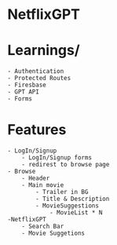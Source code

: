 # NetflixGPT

# Learnings/
    - Authentication
    - Protected Routes
    - Firesbase
    - GPT API
    - Forms

# Features
    - LogIn/Signup
        - LogIn/Signup forms
        - redirest to browse page
    - Browse
        - Header
        - Main movie
            - Trailer in BG
            - Title & Description
            - MovieSuggestions
                - MovieList * N
    -NetflixGPT
        - Search Bar
        - Movie Suggetions                                                                                                                                                                                                                                                                                            
